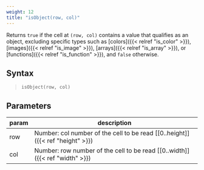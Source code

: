 ```yaml
---
weight: 12
title: "isObject(row, col)"
---
```


Returns `true` if the cell at `(row, col)` contains a value that qualifies as an object, excluding specific types such as [colors]({{< relref "is_color" >}}), [images]({{< relref "is_image" >}}), [arrays]({{< relref "is_array" >}}), or [functions]({{< relref "is_function" >}}), and `false` otherwise.

## Syntax

> `isObject(row, col)`

## Parameters

| param    | description                                                                     |
|----------|---------------------------------------------------------------------------------|
| row      | Number: col number of the cell to be read [\[0..height\]]({{< ref "height" >}}) |
| col      | Number: row number of the cell to be read [\[0..width\]]({{< ref "width" >}})   |